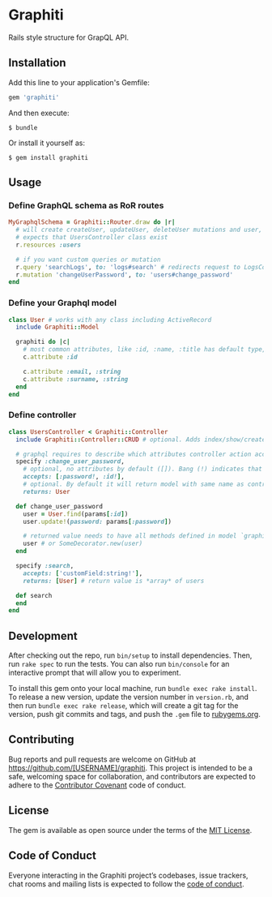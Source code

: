 # Graphiti

Rails style structure for GrapQL API.

## Installation

Add this line to your application's Gemfile:

```ruby
gem 'graphiti'
```

And then execute:

    $ bundle

Or install it yourself as:

    $ gem install graphiti

## Usage

### Define GraphQL schema as RoR routes

```ruby
MyGraphqlSchema = Graphiti::Router.draw do |r|
  # will create createUser, updateUser, deleteUser mutations and user, users queries.
  # expects that UsersController class exist
  r.resources :users

  # if you want custom queries or mutation
  r.query 'searchLogs', to: 'logs#search' # redirects request to LogsController
  r.mutation 'changeUserPassword', to: 'users#change_password'
end
```

### Define your Graphql model

```ruby
class User # works with any class including ActiveRecord
  include Graphiti::Model

  graphiti do |c|
    # most common attributes, like :id, :name, :title has default type, so you don't have to specify it (but you can!)
    c.attribute :id

    c.attribute :email, :string
    c.attribute :surname, :string
  end
end
```

### Define controller

```ruby
class UsersController < Graphiti::Controller
  include Graphiti::Controller::CRUD # optional. Adds index/show/create/update/destroy methods

  # graphql requires to describe which attributes controller action accepts and which returns
  specify :change_user_password,
    # optional, no attributes by default ([]). Bang (!) indicates that attribute is required
    accepts: [:password!, :id!],
    # optional. By default it will return model with same name as controller
    returns: User

  def change_user_password
    user = User.find(params[:id])
    user.update!(password: params[:password])

    # returned value needs to have all methods defined in model `graphiti do` part
    user # or SomeDecorator.new(user)
  end

  specify :search,
    accepts: ['customField:string!'],
    returns: [User] # return value is *array* of users

  def search
  end
end
```

## Development

After checking out the repo, run `bin/setup` to install dependencies. Then, run `rake spec` to run the tests. You can also run `bin/console` for an interactive prompt that will allow you to experiment.

To install this gem onto your local machine, run `bundle exec rake install`. To release a new version, update the version number in `version.rb`, and then run `bundle exec rake release`, which will create a git tag for the version, push git commits and tags, and push the `.gem` file to [rubygems.org](https://rubygems.org).

## Contributing

Bug reports and pull requests are welcome on GitHub at https://github.com/[USERNAME]/graphiti. This project is intended to be a safe, welcoming space for collaboration, and contributors are expected to adhere to the [Contributor Covenant](http://contributor-covenant.org) code of conduct.

## License

The gem is available as open source under the terms of the [MIT License](https://opensource.org/licenses/MIT).

## Code of Conduct

Everyone interacting in the Graphiti project’s codebases, issue trackers, chat rooms and mailing lists is expected to follow the [code of conduct](https://github.com/[USERNAME]/graphiti/blob/master/CODE_OF_CONDUCT.md).
